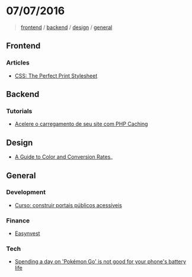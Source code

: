 # 07/07/2016

> [frontend](#frontend) / [backend](#backend) / [design](#design) / [general](#general)


## Frontend

### Articles

- [CSS: The Perfect Print Stylesheet](http://www.noupe.com/design/css-perfect-print-stylesheet-98272.html)

## Backend

### Tutorials
- [Acelere o carregamento de seu site com PHP Caching](http://tableless.com.br/acelere-o-carregamento-de-seu-site-com-php-caching/)

## Design

- [A Guide to Color and Conversion Rates](http://babich.biz/a-guide-to-color-and-conversion-rates)_

## General

### Development

- [Curso: construir portais públicos acessíveis](http://www.enap.gov.br/web/pt-br/sobre-curso?p_p_id=enapvisualizardetalhescurso_WAR_enapinformacoescursosportlet&p_p_lifecycle=0&p_p_state=normal&p_p_mode=view&p_r_p_564233524_idCurso=2617)

### Finance

- [Easynvest](https://www.easynvest.com.br/)

### Tech

- [Spending a day on 'Pokémon Go' is not good for your phone's battery life](http://mashable.com/2016/07/07/pokemon-go-battery-life/)
